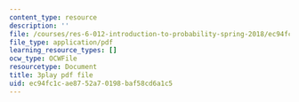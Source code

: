 ```yaml
---
content_type: resource
description: ''
file: /courses/res-6-012-introduction-to-probability-spring-2018/ec94fc1cae8752a70198baf58cd6a1c5_Kj6iEzXsFkI.pdf
file_type: application/pdf
learning_resource_types: []
ocw_type: OCWFile
resourcetype: Document
title: 3play pdf file
uid: ec94fc1c-ae87-52a7-0198-baf58cd6a1c5
---
```

